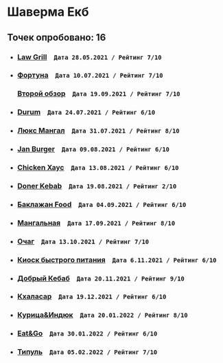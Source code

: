 # Шаверма Екб
## Точек опробовано: 16

- ### [Law Grill](https://vk.com/wall-94096426_19270)  ``` Дата 28.05.2021 / Рейтинг 7/10 ```
- ### [Фортуна](https://vk.com/wall-94096426_19283)  ``` Дата 10.07.2021 / Рейтинг 7/10 ``` 
  ### [Второй обзор](https://vk.com/wall-94096426_19734)  ``` Дата 19.09.2021 / Рейтинг 7/10 ```
- ### [Durum](https://vk.com/wall-94096426_19355)  ``` Дата 24.07.2021 / Рейтинг 6/10 ```
- ### [Люкс Мангал](https://vk.com/wall-94096426_19383)  ``` Дата 31.07.2021 / Рейтинг 8/10 ```
- ### [Jan Burger](https://vk.com/wall-94096426_19428)  ``` Дата 09.08.2021 / Рейтинг 6/10 ```
- ### [Chicken Хаус](https://vk.com/wall-94096426_19452)  ``` Дата 13.08.2021 / Рейтинг 6/10 ```
- ### [Doner Kebab](https://vk.com/wall-94096426_19558)  ``` Дата 19.08.2021 / Рейтинг 2/10 ```
- ### [Баклажан Food](https://vk.com/wall-94096426_19579)  ``` Дата 04.09.2021 / Рейтинг 6/10 ```
- ### [Мангальная](https://vk.com/wall-94096426_19677)  ``` Дата 17.09.2021 / Рейтинг 8/10 ```
- ### [Очаг](https://vk.com/wall-94096426_19935)  ``` Дата 13.10.2021 / Рейтинг 7/10 ```
- ### [Киоск быстрого питания](https://vk.com/wall-94096426_19935)  ``` Дата 6.11.2021 / Рейтинг 6/10 ```
- ### [Добрый Кебаб](https://vk.com/wall-94096426_20031)  ``` Дата 20.11.2021 / Рейтинг 9/10 ```
- ### [Кхаласар](https://vk.com/wall-94096426_20153)  ``` Дата 19.12.2021 / Рейтинг 6/10 ```
- ### [Курица&Индюк](https://vk.com/wall-94096426_20234)  ``` Дата 20.01.2022 / Рейтинг 8/10 ```
- ### [Eat&Go](https://vk.com/wall-94096426_20289)  ``` Дата 30.01.2022 / Рейтинг 6/10 ```
- ### [Типуль](https://vk.com/wall-94096426_20361)  ``` Дата 05.02.2022 / Рейтинг 7/10 ```
